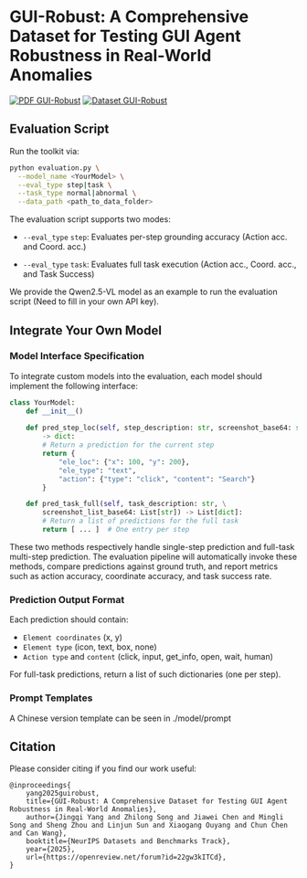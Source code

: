 # GUI-Robust: A Comprehensive Dataset for Testing GUI Agent Robustness in Real-World Anomalies

[![PDF GUI-Robust](https://img.shields.io/badge/PDF-GUI--Robust-red)](#)
[![Dataset GUI-Robust](https://img.shields.io/badge/Dataset-GUI--Robust-brightgreen)](#)



## Evaluation Script

Run the toolkit via:

```bash
python evaluation.py \
  --model_name <YourModel> \
  --eval_type step|task \
  --task_type normal|abnormal \
  --data_path <path_to_data_folder>
```

The evaluation script supports two modes:

- `--eval_type` `step`: Evaluates per-step grounding accuracy (Action acc. and Coord. acc.)

- `--eval_type` `task`: Evaluates full task execution (Action acc., Coord. acc., and Task Success)

We provide the Qwen2.5-VL model as an example to run the evaluation script (Need to fill in your own API key).

## Integrate Your Own Model

### Model Interface Specification

To integrate custom models into the evaluation, each model should implement the following interface:

```python
class YourModel:
    def __init__()
    
    def pred_step_loc(self, step_description: str, screenshot_base64: str) \
        -> dict:
        # Return a prediction for the current step
        return {
            "ele_loc": {"x": 100, "y": 200},
            "ele_type": "text",
            "action": {"type": "click", "content": "Search"}
        }

    def pred_task_full(self, task_description: str, \
        screenshot_list_base64: List[str]) -> List[dict]:
        # Return a list of predictions for the full task
        return [ ... ]  # One entry per step
```

These two methods respectively handle single-step prediction and full-task multi-step prediction. The evaluation pipeline will automatically invoke these methods, compare predictions against ground truth, and report metrics such as action accuracy, coordinate accuracy, and task success rate.

### Prediction Output Format 

Each prediction should contain:
- `Element coordinates` (x, y)
- `Element type` (icon, text, box, none)
- `Action type` and `content` (click, input, get\_info, open, wait, human)

For full-task predictions, return a list of such dictionaries (one per step).

### Prompt Templates

A Chinese version template can be seen in ./model/prompt

## Citation
Please consider citing if you find our work useful:
```
@inproceedings{
    yang2025guirobust,
    title={GUI-Robust: A Comprehensive Dataset for Testing GUI Agent Robustness in Real-World Anomalies},
    author={Jingqi Yang and Zhilong Song and Jiawei Chen and Mingli Song and Sheng Zhou and Linjun Sun and Xiaogang Ouyang and Chun Chen and Can Wang},
    booktitle={NeurIPS Datasets and Benchmarks Track},
    year={2025},
    url={https://openreview.net/forum?id=22gw3kITCd},
}
```